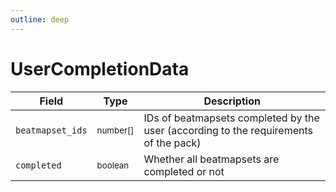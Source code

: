```yaml
---
outline: deep
---
```


# UserCompletionData

| Field            | Type                    | Description                                                                          |
| ---------------- | ----------------------- | ------------------------------------------------------------------------------------ |
| `beatmapset_ids` | <small>number[]</small> | IDs of beatmapsets completed by the user (according to the requirements of the pack) |
| `completed`      | <small>boolean</small>  | Whether all beatmapsets are completed or not                                         |